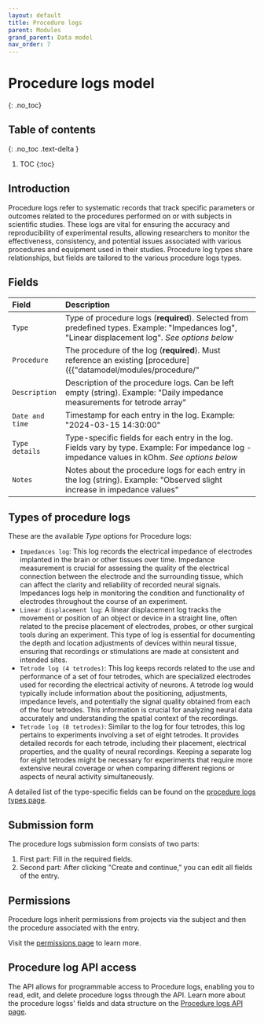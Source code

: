 ```yaml
---
layout: default
title: Procedure logs
parent: Modules
grand_parent: Data model
nav_order: 7
---
```


# Procedure logs model
{: .no_toc}

## Table of contents
{: .no_toc .text-delta }

1. TOC
{:toc}

## Introduction

Procedure logs refer to systematic records that track specific parameters or outcomes related to the procedures performed on or with subjects in scientific studies. These logs are vital for ensuring the accuracy and reproducibility of experimental results, allowing researchers to monitor the effectiveness, consistency, and potential issues associated with various procedures and equipment used in their studies. Procedure log types share relationships, but fields are tailored to the various procedure logs types.

## Fields

| Field | Description |
|:------|:------------|
| `Type` | Type of procedure logs (**required**). Selected from predefined types. Example: "Impedances log", "Linear displacement log". *See options below* |
| `Procedure` | The procedure of the log (**required**). Must reference an existing [procedure]({{"datamodel/modules/procedure/"|absolute_url}}). Example: "Silicon probe implant #A123" |
| `Description` | Description of the procedure logs. Can be left empty (string). Example: "Daily impedance measurements for tetrode array" |
| `Date and time` | Timestamp for each entry in the log. Example: "2024-03-15 14:30:00" |
| `Type details` | Type-specific fields for each entry in the log. Fields vary by type. Example: For impedance log - impedance values in kOhm. *See options below* |
| `Notes` | Notes about the procedure logs for each entry in the log (string). Example: "Observed slight increase in impedance values" |


## Types of procedure logs

These are the available *Type* options for Procedure logs:

- `Impedances log`: This log records the electrical impedance of electrodes implanted in the brain or other tissues over time. Impedance measurement is crucial for assessing the quality of the electrical connection between the electrode and the surrounding tissue, which can affect the clarity and reliability of recorded neural signals. Impedances logs help in monitoring the condition and functionality of electrodes throughout the course of an experiment.
- `Linear displacement log`: A linear displacement log tracks the movement or position of an object or device in a straight line, often related to the precise placement of electrodes, probes, or other surgical tools during an experiment. This type of log is essential for documenting the depth and location adjustments of devices within neural tissue, ensuring that recordings or stimulations are made at consistent and intended sites.
- `Tetrode log (4 tetrodes)`: This log keeps records related to the use and performance of a set of four tetrodes, which are specialized electrodes used for recording the electrical activity of neurons. A tetrode log would typically include information about the positioning, adjustments, impedance levels, and potentially the signal quality obtained from each of the four tetrodes. This information is crucial for analyzing neural data accurately and understanding the spatial context of the recordings.
- `Tetrode log (8 tetrodes)`: Similar to the log for four tetrodes, this log pertains to experiments involving a set of eight tetrodes. It provides detailed records for each tetrode, including their placement, electrical properties, and the quality of neural recordings. Keeping a separate log for eight tetrodes might be necessary for experiments that require more extensive neural coverage or when comparing different regions or aspects of neural activity simultaneously.

A detailed list of the type-specific fields can be found on the [procedure logs types page]({{"datamodel/schemas/procedurelog/"|absolute_url}}).


## Submission form

The procedure logs submission form consists of two parts:
1. First part: Fill in the required fields.
2. Second part: After clicking "Create and continue," you can edit all fields of the entry.

## Permissions

Procedure logs inherit permissions from projects via the subject and then the procedure associated with the entry.

Visit the [permissions page]({{"datamodel/permissions/"|absolute_url}}) to learn more. 

## Procedure log API access

The API allows for programmable access to Procedure logs, enabling you to read, edit, and delete procedure logss through the API. Learn more about the procedure logss' fields and data structure on the [Procedure logs API page]({{"api/modules/procedurelog/"|absolute_url}}).
